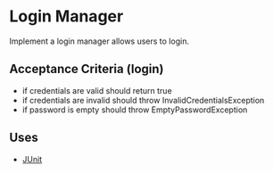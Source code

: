 # Login Manager

Implement a login manager allows users to login. 


## Acceptance Criteria (login)

* if credentials are valid should return true
* if credentials are invalid should throw InvalidCredentialsException
* if password is empty should throw EmptyPasswordException

## Uses

* [JUnit](https://junit.org/junit4/)